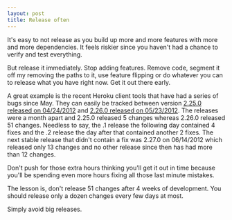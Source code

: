 ```yaml
---
layout: post
title: Release often
---
```


It's easy to not release as you build up more and more features with
more and more dependencies. It feels riskier since you haven't had a
chance to verify and test everything.

But release it immediately. Stop adding features. Remove code, segment it off
my removing the paths to it, use feature flipping or do whatever you can
to release what you have right now. Get it out there early.

A great example is the recent Heroku client tools that have had a series
of bugs since May. They can easily be tracked between version 
[2.25.0 released on 04/24/2012](https://github.com/heroku/heroku/blob/master/CHANGELOG#L325) 
and [2.26.0 released on 05/23/2012](https://github.com/heroku/heroku/blob/master/CHANGELOG#L269). 
The releases were a month apart and 2.25.0 released 5 changes whereas
2.26.0 released 51 changes. Needless to say, the .1 release the
following day contained 4 fixes and the .2 release the day after that
contained another 2 fixes. The next stable release that didn't contain a
fix was 2.27.0 on 06/14/2012 which released only 13 changes and no other
release since then has had more than 12 changes.

Don't push for those extra hours thinking you'll get it out in time
because you'll be spending even more hours fixing all those last minute
mistakes.

The lesson is, don't release 51 changes after 4 weeks of development.
You should release only a dozen changes every few days at most.

Simply avoid big releases.

